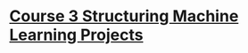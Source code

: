 # [Course 3 Structuring Machine Learning Projects](https://www.coursera.org/learn/machine-learning-projects?specialization=deep-learning)


